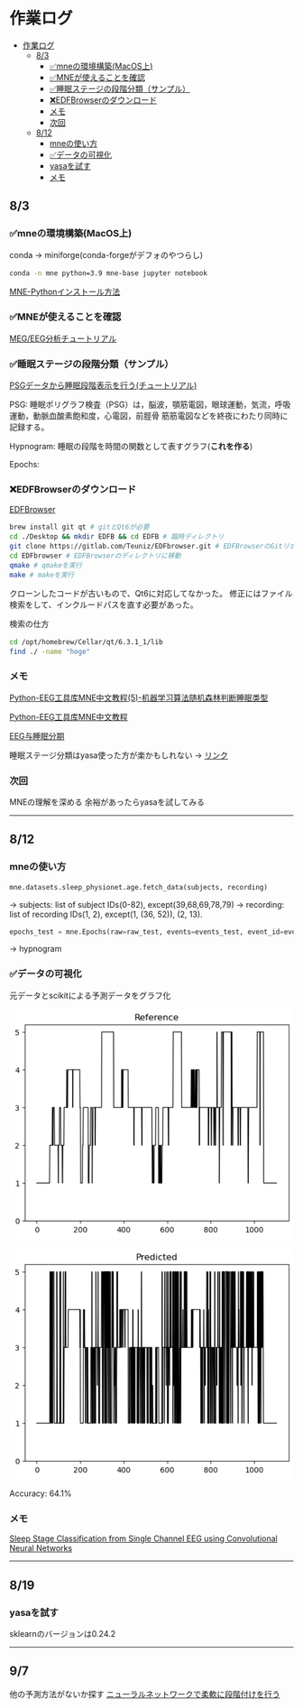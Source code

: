 # 作業ログ

- [作業ログ](#作業ログ)
  - [8/3](#83)
    - [✅mneの環境構築(MacOS上)](#mneの環境構築macos上)
    - [✅MNEが使えることを確認](#mneが使えることを確認)
    - [✅睡眠ステージの段階分類（サンプル）](#睡眠ステージの段階分類サンプル)
    - [❌EDFBrowserのダウンロード](#edfbrowserのダウンロード)
    - [メモ](#メモ)
    - [次回](#次回)
  - [8/12](#812)
    - [mneの使い方](#mneの使い方)
    - [✅データの可視化](#データの可視化)
    - [yasaを試す](#yasaを試す)
    - [メモ](#メモ-1)

## 8/3

### ✅mneの環境構築(MacOS上)

conda → miniforge(conda-forgeがデフォのやつらし)

```zsh
conda -n mne python=3.9 mne-base jupyter notebook
```

[MNE-Pythonインストール方法](https://mne.tools/stable/install/manual_install.html)

### ✅MNEが使えることを確認

[MEG/EEG分析チュートリアル](https://mne.tools/stable/auto_tutorials/intro/10_overview.html)

### ✅睡眠ステージの段階分類（サンプル）

[PSGデータから睡眠段階表示を行う(チュートリアル)](https://mne.tools/stable/auto_tutorials/clinical/60_sleep.html)

PSG: 睡眠ポリグラフ検査（PSG）は，脳波，顎筋電図，眼球運動，気流，呼吸運動，動脈血酸素飽和度，心電図，前脛骨 筋筋電図などを終夜にわたり同時に記録する。

Hypnogram: 睡眠の段階を時間の関数として表すグラフ(**これを作る**)

Epochs: 

### ❌EDFBrowserのダウンロード

[EDFBrowser](https://www.teuniz.net/edfbrowser/)

```zsh
brew install git qt # gitとQt6が必要
cd ./Desktop && mkdir EDFB && cd EDFB # 臨時ディレクトリ
git clone https://gitlab.com/Teuniz/EDFbrowser.git # EDFBrowserのGitリポジトリをダウンロード
cd EDFbrowser # EDFBrowserのディレクトリに移動
qmake # qmakeを実行
make # makeを実行
```

クローンしたコードが古いもので、Qt6に対応してなかった。
修正にはファイル検索をして、インクルードパスを直す必要があった。

検索の仕方

```zsh
cd /opt/homebrew/Cellar/qt/6.3.1_1/lib
find ./ -name "hoge"
```

### メモ

[Python-EEG工具库MNE中文教程(5)-机器学习算法随机森林判断睡眠类型](https://cloud.tencent.com/developer/article/1543743)

[Python-EEG工具库MNE中文教程](https://cloud.tencent.com/developer/search/article-Python-EEG工具库MNE中文教程)

[EEG与睡眠分期](https://cloud.tencent.com/developer/article/1654054)

睡眠ステージ分類はyasa使った方が楽かもしれない → [リンク](https://raphaelvallat.com/yasa/build/html/quickstart.html)

### 次回

MNEの理解を深める
余裕があったらyasaを試してみる

---

## 8/12

### mneの使い方

```python
mne.datasets.sleep_physionet.age.fetch_data(subjects, recording)
```

-> subjects: list of subject IDs(0-82), except(39,68,69,78,79)
-> recording: list of recording IDs(1, 2), except(1, (36, 52)), (2, 13).

```python
epochs_test = mne.Epochs(raw=raw_test, events=events_test, event_id=event_id, tmin=0., tmax=tmax, baseline=None)
```

-> hypnogram

### ✅データの可視化

元データとscikitによる予測データをグラフ化

![元データ](./Attachments/Reference.png)

![予測データ](./Attachments/Predicted_sklearn.png)

Accuracy: 64.1%

### メモ

[Sleep Stage Classification from Single Channel EEG using Convolutional Neural Networks](https://towardsdatascience.com/sleep-stage-classification-from-single-channel-eeg-using-convolutional-neural-networks-5c710d92d38e)

---

## 8/19

### yasaを試す

sklearnのバージョンは0.24.2

---

## 9/7

他の予測方法がないか探す
[ニューラルネットワークで柔軟に段階付けを行う](https://www.jstage.jst.go.jp/article/lifesupport1986/6/2/6_2_15/_pdf/-char/en)

